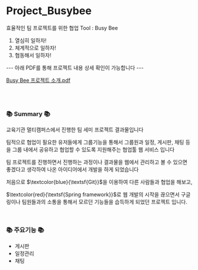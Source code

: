 # Project_Busybee
효율적인 팀 프로젝트를 위한 협업 Tool : Busy Bee

1. 열심히 일하자!
2. 체계적으로 일하자!
3. 협동해서 일하자!
   
--- 아래 PDF를 통해 프로젝트 내용 상세 확인이 가능합니다 ---

[Busy Bee 프로젝트 소개.pdf](https://github.com/onlyoy/Project_Busybee/files/11622914/_.10_._.pdf)

<br/><br/>
<h3>📚 Summary 📚</h3>
교육기관 멀티캠퍼스에서 진행한 팀 세미 프로젝트 결과물입니다

팀적으로 협업이 필요한 유저들에게 그룹기능을 통해서 그룹원과 일정, 게시판, 채팅 등을 그룹 내에서 공유하고 협업할 수 있도록 지원해주는 협업툴 웹 서비스 입니다

팀 프로젝트를 진행하면서 진행하는 과정이나 결과물을 웹에서 관리하고 볼 수 있으면 좋겠다고 생각하여 나온 아이디어에서 개발을 하게 되었습니다

처음으로 $\textcolor{blue}{\textsf{Git}}$을 이용하여 다른 사람들과 협업을 해보고,

$\textcolor{red}{\textsf{Spring framework}}$로 웹 개발의 시작을 끊으면서 구글링이나 팀원들과의 소통을 통해서 모르던 기능들을 습득하게 되었던 프로젝트 입니다.

<br/>
<h3>📚 주요기능 📚</h3>
<ul>
   <li>게시판</li>
   <li>일정관리</li>
   <li>채팅</li>
</ul>


